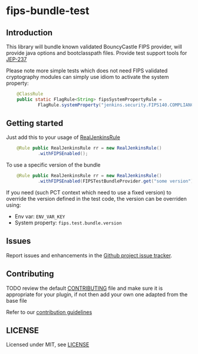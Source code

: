 # fips-bundle-test

## Introduction

This library will bundle known validated BouncyCastle FIPS provider, will provide java options and bootclasspath files.
Provide test support tools for [JEP-237](https://github.com/jenkinsci/jep/tree/master/jep/237)

Please note more simple tests which does not need FIPS validated cryptography modules can simply use idiom to activate the system property:

```java
    @ClassRule
    public static FlagRule<String> fipsSystemPropertyRule =
            FlagRule.systemProperty("jenkins.security.FIPS140.COMPLIANCE", "true");
```

## Getting started

Just add this to your usage of [RealJenkinsRule](https://javadoc.jenkins.io/component/jenkins-test-harness/org/jvnet/hudson/test/RealJenkinsRule.html)

```java
    @Rule public RealJenkinsRule rr = new RealJenkinsRule()
            .withFIPSEnabled();

```

To use a specific version of the bundle

```java
    @Rule public RealJenkinsRule rr = new RealJenkinsRule()
            .withFIPSEnabled(FIPSTestBundleProvider.get("some version"));

```

If you need (such PCT context which need to use a fixed version) to override the version defined in the test code, the version can be overriden using:

- Env var: `ENV_VAR_KEY`
- System property: `fips.test.bundle.version`


## Issues

Report issues and enhancements in the [Github project issue tracker]([https://issues.jenkins.io/](https://github.com/jenkinsci/lib-fips-bundle-test/issues)).

## Contributing

TODO review the default [CONTRIBUTING](https://github.com/jenkinsci/.github/blob/master/CONTRIBUTING.md) file and make sure it is appropriate for your plugin, if not then add your own one adapted from the base file

Refer to our [contribution guidelines](https://github.com/jenkinsci/.github/blob/master/CONTRIBUTING.md)

## LICENSE

Licensed under MIT, see [LICENSE](LICENSE.md)


